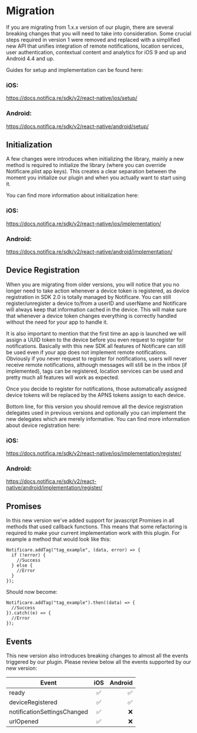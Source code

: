 # Migration

If you are migrating from 1.x.x version of our plugin, there are several breaking changes that you will need to take into consideration. Some crucial steps required in version 1 were removed and replaced with a simplified new API that unifies integration of remote notifications, location services, user authentication, contextual content and analytics for iOS 9 and up and Android 4.4 and up.

Guides for setup and implementation can be found here:

### iOS:
https://docs.notifica.re/sdk/v2/react-native/ios/setup/

### Android:
https://docs.notifica.re/sdk/v2/react-native/android/setup/


## Initialization
A few changes were introduces when initializing the library, mainly a new method is required to initialize the library (where you can override Notificare.plist app keys). This creates a clear separation between the moment you initialize our plugin and when you actually want to start using it.

You can find more information about initialization here:

### iOS:
https://docs.notifica.re/sdk/v2/react-native/ios/implementation/

### Android:
https://docs.notifica.re/sdk/v2/react-native/android/implementation/

## Device Registration

When you are migrating from older versions, you will notice that you no longer need to take action whenever a device token is registered, as device registration in SDK 2.0 is totally managed by Notificare. You can still register/unregister a device to/from a userID and userName and Notificare will always keep that information cached in the device. This will make sure that whenever a device token changes everything is correctly handled without the need for your app to handle it. 

It is also important to mention that the first time an app is launched we will assign a UUID token to the device before you even request to register for notifications. Basically with this new SDK all features of Notificare can still be used even if your app does not implement remote notifications. Obviously if you never request to register for notifications, users will never receive remote notifications, although messages will still be in the inbox (if implemented), tags can be registered, location services can be used and pretty much all features will work as expected.

Once you decide to register for notifications, those automatically assigned device tokens will be replaced by the APNS tokens assign to each device. 

Bottom line, for this version you should remove all the device registration delegates used in previous versions and optionally you can implement the new delegates which are merely informative. You can find more information about device registration here:

### iOS:
https://docs.notifica.re/sdk/v2/react-native/ios/implementation/register/ 

### Android:
https://docs.notifica.re/sdk/v2/react-native/android/implementation/register/

## Promises
In this new version we've added support for javascript Promises in all methods that used callback functions. This means that some refactoring is required to make your current implementation work with this plugin. For example a method that would look like this:

```
Notificare.addTag("tag_example", (data, error) => {
  if (!error) {
    //Success
  } else {
    //Error
  }
});
```

Should now become:
```
Notificare.addTag("tag_example").then((data) => {
  //Success
}).catch((e) => {
  //Error
});
```

## Events
This new version also introduces breaking changes to almost all the events triggered by our plugin. Please review below all the events supported by our new version:

| Event | iOS | Android |
|-------|:---:|--------:|
| ready | :white_check_mark: | :white_check_mark: |
| deviceRegistered | :white_check_mark: | :white_check_mark: |
| notificationSettingsChanged | :white_check_mark: | :x: |
| urlOpened | :white_check_mark: | :x: |


